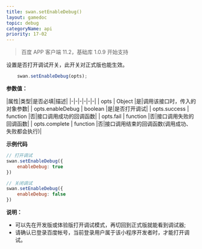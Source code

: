 ```yaml
---
title: swan.setEnableDebug()
layout: gamedoc
topic: debug
categoryName: api
priority: 17-02
---
```


> 百度 APP 客户端 11.2，基础库 1.0.9 开始支持

设置是否打开调试开关，此开关对正式版也能生效。
```js
    swan.setEnableDebug(opts);
```
**参数值：**

|属性|类型|是否必填|描述|
|-|-|-|-|-|-|
| opts | Object |是|调用该接口时，传入的对象参数|
| opts.enableDebug | boolean |是|是否打开调试|
| opts.success | function |否|接口调用成功的回调函数|
| opts.fail | function |否|接口调用失败的回调函数|
| opts.complete | function |否|接口调用结束的回调函数(调用成功、失败都会执行)|

**示例代码**
```js
// 打开调试
swan.setEnableDebug({
    enableDebug: true
})

// 关闭调试
swan.setEnableDebug({
    enableDebug: false
})
```
**说明：**
- 可以先在开发版或体验版打开调试模式，再切回到正式版就能看到调试器;
- 请确认已登录百度帐号，当前登录用户属于该小程序开发者时，才能打开调试。


